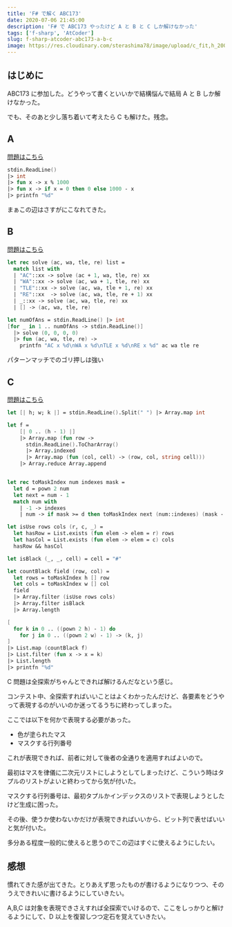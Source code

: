 ```yaml
---
title: 'F# で解く ABC173'
date: 2020-07-06 21:45:00
description: 'F# で ABC173 やったけど A と B と C しか解けなかった'
tags: ['f-sharp', 'AtCoder']
slug: f-sharp-atcoder-abc173-a-b-c
image: https://res.cloudinary.com/sterashima78/image/upload/c_fit,h_200,w_320/v1596859521/blog/fsharp
---
```


## はじめに

ABC173 に参加した。どうやって書くといいかで結構悩んで結局 A と B しか解けなかった。

でも、そのあと少し落ち着いて考えたら C も解けた。残念。

## A

[問題はこちら](https://atcoder.jp/contests/abc173/tasks/abc173_a)

```fsharp
stdin.ReadLine()
|> int
|> fun x -> x % 1000
|> fun x -> if x = 0 then 0 else 1000 - x
|> printfn "%d"
```

まぁこの辺はさすがにこなれてきた。

## B

[問題はこちら](https://atcoder.jp/contests/abc173/tasks/abc173_b)

```fsharp
let rec solve (ac, wa, tle, re) list =
  match list with
  | "AC"::xx -> solve (ac + 1, wa, tle, re) xx
  | "WA"::xx -> solve (ac, wa + 1, tle, re) xx
  | "TLE"::xx -> solve (ac, wa, tle + 1, re) xx
  | "RE"::xx  -> solve (ac, wa, tle, re + 1) xx
  | _::xx -> solve (ac, wa, tle, re) xx
  | [] -> (ac, wa, tle, re)

let numOfAns = stdin.ReadLine() |> int
[for _ in 1 .. numOfAns -> stdin.ReadLine()]
  |> solve (0, 0, 0, 0)
  |> fun (ac, wa, tle, re) ->
    printfn "AC x %d\nWA x %d\nTLE x %d\nRE x %d" ac wa tle re
```

パターンマッチでのゴリ押しは強い

## C

[問題はこちら](https://atcoder.jp/contests/abc173/tasks/abc173_c)

```fsharp
let [| h; w; k |] = stdin.ReadLine().Split(" ") |> Array.map int

let f =
    [| 0 .. (h - 1) |]
    |> Array.map (fun row ->
      stdin.ReadLine().ToCharArray()
      |> Array.indexed
      |> Array.map (fun (col, cell) -> (row, col, string cell)))
    |> Array.reduce Array.append


let rec toMaskIndex num indexes mask =
  let d = pown 2 num
  let next = num - 1
  match num with
    | -1 -> indexes
    | num -> if mask >= d then toMaskIndex next (num::indexes) (mask - d) else toMaskIndex next indexes mask

let isUse rows cols (r, c, _) =
  let hasRow = List.exists (fun elem -> elem = r) rows
  let hasCol = List.exists (fun elem -> elem = c) cols
  hasRow && hasCol

let isBlack (_, _, cell) = cell = "#"

let countBlack field (row, col) =
  let rows = toMaskIndex h [] row
  let cols = toMaskIndex w [] col
  field
  |> Array.filter (isUse rows cols)
  |> Array.filter isBlack
  |> Array.length

[
  for k in 0 .. ((pown 2 h) - 1) do
    for j in 0 .. ((pown 2 w) - 1) -> (k, j)
]
|> List.map (countBlack f)
|> List.filter (fun x -> x = k)
|> List.length
|> printfn "%d"
```

C 問題は全探索がちゃんとできれば解けるんだなという感じ。

コンテスト中、全探索すればいいことはよくわかったんだけど、各要素をどうやって表現するのがいいのか迷ってるうちに終わってしまった。

ここでは以下を何かで表現する必要があった。

- 色が塗られたマス
- マスクする行列番号

これが表現できれば、前者に対して後者の全通りを適用すればよいので。

最初はマスを律儀に二次元リストにしようとしてしまったけど、こういう時はタプルのリストがよいと終わってから気が付いた。

マスクする行列番号は、最初タプルかインデックスのリストで表現しようとしたけど生成に困った。

その後、使うか使わないかだけが表現できればいいから、ビット列で表せばいいと気が付いた。

多分ある程度一般的に使えると思うのでこの辺はすぐに使えるようにしたい。

## 感想

慣れてきた感が出てきた。とりあえず思ったものが書けるようになりつつ、そのうえできれいに書けるようにしていきたい。

A,B,C は対象を表現できさえすれば全探索でいけるので、ここをしっかりと解けるようにして、D 以上を復習しつつ定石を覚えていきたい。
